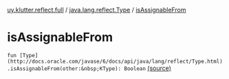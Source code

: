 [uy.klutter.reflect.full](../index.md) / [java.lang.reflect.Type](index.md) / [isAssignableFrom](.)


# isAssignableFrom
`fun [Type](http://docs.oracle.com/javase/6/docs/api/java/lang/reflect/Type.html).isAssignableFrom(other:&nbsp;KType): Boolean` [(source)](https://github.com/kohesive/klutter/blob/master/reflect-full-jdk6/src/main/kotlin/uy/klutter/reflect/full/Types.kt#L30)


